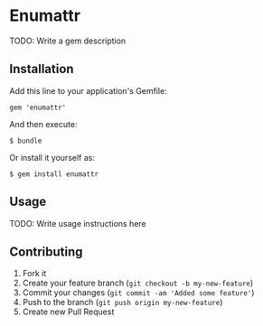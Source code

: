 # Enumattr

TODO: Write a gem description

## Installation

Add this line to your application's Gemfile:

    gem 'enumattr'

And then execute:

    $ bundle

Or install it yourself as:

    $ gem install enumattr

## Usage

TODO: Write usage instructions here

## Contributing

1. Fork it
2. Create your feature branch (`git checkout -b my-new-feature`)
3. Commit your changes (`git commit -am 'Added some feature'`)
4. Push to the branch (`git push origin my-new-feature`)
5. Create new Pull Request
